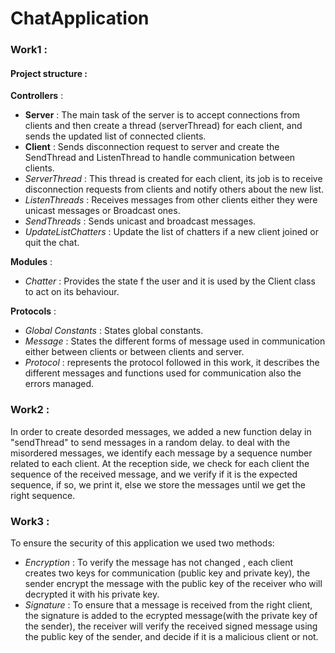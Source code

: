 # ChatApplication
### Work1 :
#### Project structure :
**Controllers** :
* **Server** : The main task of the server is to accept connections from clients and then create a thread (serverThread) for each client, and sends the updated list of connected clients.
* **Client** : Sends disconnection request to server and create the SendThread and ListenThread to handle communication between clients.
 * *ServerThread* : This thread is created for each client, its job is to receive disconnection requests from clients and notify others about the new list. 
 * *ListenThreads* : Receives messages from other clients either they were unicast messages or Broadcast ones. 
* *SendThreads* : Sends unicast and broadcast messages.
* *UpdateListChatters* : Update the list of chatters if a new client joined or quit the chat.

**Modules** :
* *Chatter* : Provides the state f the user and it is used by the Client class to act on its behaviour. 

**Protocols** :
* *Global Constants* : States global constants.
* *Message* : States the different forms of message used in communication either between clients or between clients and server.
* *Protocol* : represents the protocol followed in this work, it describes the different messages and functions used for communication also the errors managed.

### Work2 :
In order to create desorded messages, we added a new function delay in "sendThread" to send messages in a random delay.
to deal with the misordered messages, we identify each message by a sequence number related to each client.
At the reception side, we check for each client the sequence of the received message, and we verify if it is the expected sequence, if so, we print it, else we store the messages until we get the right sequence.

### Work3 :
To ensure the security of this application we used two methods:
* *Encryption* : To verify the message has not changed , each client creates two keys for communication (public key and private key), the sender encrypt the message with the public key of the receiver who will decrypted it with his private key.
* *Signature* : To ensure that a message is received from the right client, the signature is added to the ecrypted message(with the private key of the sender), the receiver will verify the received signed message using the public key of the sender, and decide if it is a malicious client or not.
